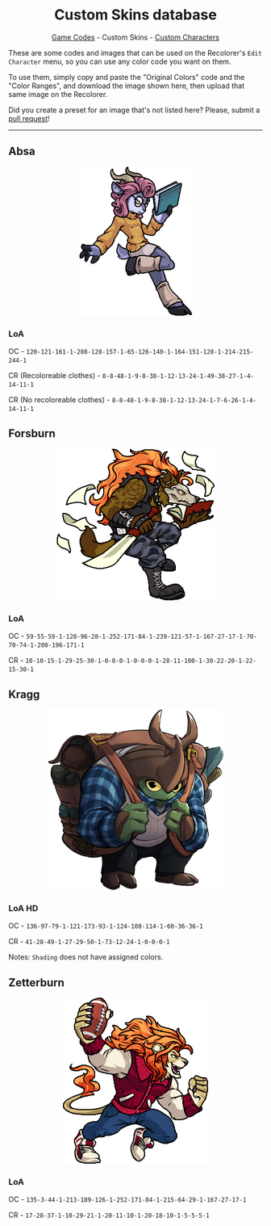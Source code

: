 <h1 align="center">Custom Skins database</h1>

<p align="center"><a href="https://github.com/Readek/RoA-Skin-Recolorer/blob/main/Docs/Game Codes.md">Game Codes</a> - Custom Skins - <a href="https://github.com/Readek/RoA-Skin-Recolorer/blob/main/Docs/Custom Characters.md">Custom Characters</a></p>

These are some codes and images that can be used on the Recolorer's `Edit Character` menu, so you can use any color code you want on them.

To use them, simply copy and paste the "Original Colors" code and the "Color Ranges", and download the image shown here, then upload that same image on the Recolorer.

Did you create a preset for an image that's not listed here? Please, submit a [pull request](https://github.com/Readek/RoA-Skin-Recolorer/pulls)!

---

<h2>Absa</h2>

<p align="center">

  <img src="https://github.com/Readek/RoA-Skin-Recolorer/blob/main/Docs/Resources/Absa/LoA.png" alt="LoA Absa">

</p>

<h3>LoA</h3>

OC - `120-121-161-1-208-128-157-1-65-126-140-1-164-151-128-1-214-215-244-1`

CR (Recoloreable clothes) - `8-8-48-1-9-8-38-1-12-13-24-1-49-38-27-1-4-14-11-1`

CR (No recoloreable clothes) - `8-8-48-1-9-8-38-1-12-13-24-1-7-6-26-1-4-14-11-1`


<h2>Forsburn</h2>

<p align="center">

  <img src="https://github.com/Readek/RoA-Skin-Recolorer/blob/main/Docs/Resources/Forsburn/LoA.png" alt="LoA Forsburn">

</p>

<h3>LoA</h3>

OC - `59-55-59-1-128-96-28-1-252-171-84-1-239-121-57-1-167-27-17-1-70-70-74-1-208-196-171-1`

CR - `10-10-15-1-29-25-30-1-0-0-0-1-0-0-0-1-28-11-100-1-30-22-20-1-22-15-30-1`


<h2>Kragg</h2>

<p align="center">

  <img width="350" src="https://github.com/Readek/RoA-Skin-Recolorer/blob/main/Docs/Resources/Kragg/LoA HD.png" alt="LoA HD Kragg">

</p>

<h3>LoA HD</h3>

OC - `136-97-79-1-121-173-93-1-124-108-114-1-60-36-36-1`

CR - `41-28-49-1-27-29-50-1-73-12-24-1-0-0-0-1`

Notes: `Shading` does not have assigned colors.


<h2>Zetterburn</h2>

<p align="center">

  <img src="https://github.com/Readek/RoA-Skin-Recolorer/blob/main/Docs/Resources/Zetterburn/LoA.png" alt="LoA Zetterburn">

</p>

<h3>LoA</h3>

OC - `135-3-44-1-213-189-126-1-252-171-84-1-215-64-29-1-167-27-17-1`

CR - `17-28-37-1-10-29-21-1-20-11-10-1-20-18-10-1-5-5-5-1`
